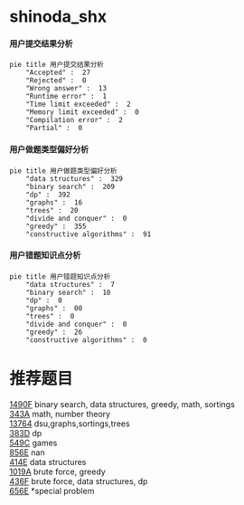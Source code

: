 # shinoda_shx

<!-- tabs:start -->



#### **用户提交结果分析**

```mermaid
pie title 用户提交结果分析
    "Accepted" :  27
    "Rejected" :  0
    "Wrong answer" :  13
    "Runtime error" :  1
    "Time limit exceeded" :  2
    "Memory limit exceeded" :  0
    "Compilation error" :  2
    "Partial" :  0
```

#### **用户做题类型偏好分析**

```mermaid
pie title 用户做题类型偏好分析
    "data structures" :  329
    "binary search" :  209
    "dp" :  392
    "graphs" :  16
    "trees" :  20
    "divide and conquer" :  0
    "greedy" :  355
    "constructive algorithms" :  91
```
#### **用户错题知识点分析**

```mermaid
pie title 用户错题知识点分析
    "data structures" :  7
    "binary search" :  10
    "dp" :  0
    "graphs" :  00
    "trees" :  0
    "divide and conquer" :  0
    "greedy" :  26
    "constructive algorithms" :  0
```



<!-- tabs:end -->
# 推荐题目
[1490F](https://codeforces.com/contest/1490/problem/F)		binary search,
                        data structures,
                        greedy,
                        math,
                        sortings		  
[343A](https://codeforces.com/contest/343/problem/A)		math,
                        number theory		  
[13764](https://codeforces.com/contest/1376/problem/4)		dsu,graphs,sortings,trees		  
[383D](https://codeforces.com/contest/383/problem/D)		dp		  
[549C](https://codeforces.com/contest/549/problem/C)		games		  
[856E](https://codeforces.com/contest/856/problem/E)		nan		  
[414E](https://codeforces.com/contest/414/problem/E)		data structures		  
[1019A](https://codeforces.com/contest/1019/problem/A)		brute force,
                        greedy		  
[436F](https://codeforces.com/contest/436/problem/F)		brute force,
                        data structures,
                        dp		  
[656E](https://codeforces.com/contest/656/problem/E)		*special problem		  
